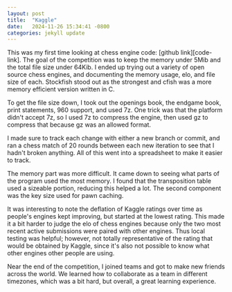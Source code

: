 ```yaml
---
layout: post
title:  "Kaggle"
date:   2024-11-26 15:34:41 -0800
categories: jekyll update
---
```


This was my first time looking at chess engine code: [github link][code-link].
The goal of the competition was to keep the memory under 5Mib and the total file size under 64Kib.
I ended up trying out a variety of open source chess engines, and documenting
the memory usage, elo, and file size of each. Stockfish stood out as the strongest and cfish
was a more memory efficient version written in C.

To get the file size down, I took out the openings book, the endgame book, print statements,
960 support, and used 7z. One trick was that the platform didn't accept 7z, so I used 7z to compress the engine, then used gz to compress that because gz was an allowed format.

I made sure to track each change with either a new branch or commit, and ran a chess match of 20 rounds between
each new iteration to see that I hadn't broken anything. All of this went into a spreadsheet to make it easier to track.

The memory part was more difficult. It came down to seeing what parts of the program used the most memory.
I found that the transposition table used a sizeable portion, reducing this helped a lot.
The second component was the key size used for pawn caching.

It was interesting to note the deflation of Kaggle ratings over time as people's engines kept improving, but
started at the lowest rating. This made it a bit harder to judge the elo of chess engines because only
the two most recent active submissions were paired with other engines. Thus local testing was helpful; however,
not totally representative of the rating that would be obtained by Kaggle, since it's also not possible to know what other engines other people are using.

Near the end of the competition, I joined teams and got to make new friends across the world.
We learned how to collaborate as a team in different timezones, which
was a bit hard, but overall, a great learning experience.

[jekyll-docs]: https://jekyllrb.com/docs/home
[jekyll-gh]:   https://github.com/jekyll/jekyll
[jekyll-talk]: https://talk.jekyllrb.com/
[lichess-link]: https://lichess.org/@/thoroughlychecked/blog/2024-fide-world-championship-analytics-preview/a2m5qf5T
